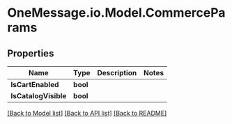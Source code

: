 # OneMessage.io.Model.CommerceParams

## Properties

Name | Type | Description | Notes
------------ | ------------- | ------------- | -------------
**IsCartEnabled** | **bool** |  | 
**IsCatalogVisible** | **bool** |  | 

[[Back to Model list]](../README.md#documentation-for-models) [[Back to API list]](../README.md#documentation-for-api-endpoints) [[Back to README]](../README.md)

